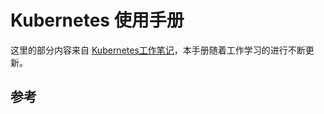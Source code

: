 # Kubernetes 使用手册

这里的部分内容来自 [Kubernetes工作笔记][1]，本手册随着工作学习的进行不断更新。

## 参考

[1]: https://www.lijiaocn.com/tags/kubernetes.html "kubernetes工作笔记"
